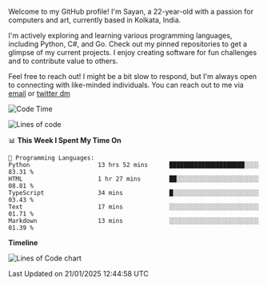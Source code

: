 Welcome to my GitHub profile! I'm Sayan, a 22-year-old with a passion for computers and art, currently based in Kolkata, India.

I'm actively exploring and learning various programming languages, including Python, C#, and Go. Check out my pinned repositories to get a glimpse of my current projects. I enjoy creating software for fun challenges and to contribute value to others.

Feel free to reach out! I might be a bit slow to respond, but I'm always open to connecting with like-minded individuals. You can reach out to me via [email](mailto:me@sayanbiswas.in) or [twitter dm](https://twitter.com/TheDankDel)

<!--START_SECTION:waka-->
![Code Time](http://img.shields.io/badge/Code%20Time-2%2C032%20hrs%2020%20mins-blue)

![Lines of code](https://img.shields.io/badge/From%20Hello%20World%20I%27ve%20Written-6.5%20million%20lines%20of%20code-blue)

📊 **This Week I Spent My Time On** 

```text
💬 Programming Languages: 
Python                   13 hrs 52 mins      █████████████████████░░░░   83.31 % 
HTML                     1 hr 27 mins        ██░░░░░░░░░░░░░░░░░░░░░░░   08.81 % 
TypeScript               34 mins             █░░░░░░░░░░░░░░░░░░░░░░░░   03.43 % 
Text                     17 mins             ░░░░░░░░░░░░░░░░░░░░░░░░░   01.71 % 
Markdown                 13 mins             ░░░░░░░░░░░░░░░░░░░░░░░░░   01.39 % 
```

**Timeline**

![Lines of Code chart](https://raw.githubusercontent.com/Dank-del/Dank-del/main/assets/bar_graph.png)


 Last Updated on 21/01/2025 12:44:58 UTC
<!--END_SECTION:waka-->
